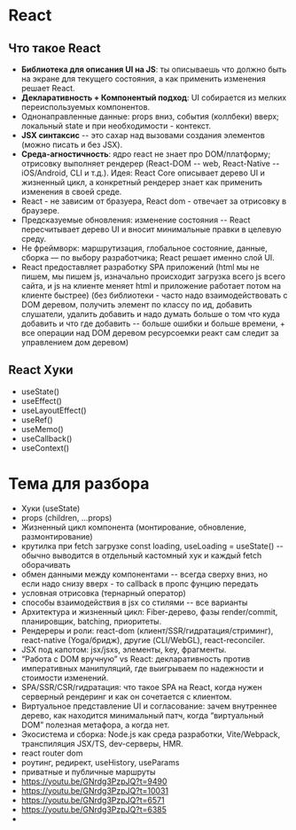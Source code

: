 # React

## Что такое React

- **Библиотека для описания UI на JS**: ты описываешь что должно быть на экране для текущего состояния, а как применить
  изменения решает React.
- **Декларативность + Компонентый подход**: UI собирается из мелких переиспользуемых компонентов.
- Однонаправленные данные: props вниз, события (коллбеки) вверх; локальный state и при необходимости - контекст.
- **JSX синтаксис** -- это сахар над вызовами создания элементов (можно писать и без JSX).
- **Среда-агностичность**: ядро react не знает про DOM/платформу; отрисовку выполняет рендерер (React-DOM -- web,
  React-Native -- iOS/Android, CLI и т.д.). Идея: React Core описывает дерево UI и жизненный цикл, а конкретный рендерер
  знает как применить изменения в своей среде.
- React - не зависим от бразуера, React dom - отвечает за отрисовку в браузере.
- Предсказуемые обновления: изменение состояния -- React пересчитывает дерево UI и вносит минимальные правки в целевую
  среду.
- Не фреймворк: маршрутизация, глобальное состояние, данные, сборка — по выбору разработчика; React решает именно слой
  UI.
- React предоставляет разработку SPA приложений (html мы не пишем, мы пишем js, изначально происходит загрузка всего js
  всего сайта, и js на клиенте меняет html и приложение работает потом на клиенте быстрее) (без библиотеки - часто надо
  взаимодействовать с DOM деревом, получить элемент по классу по ид, добавить слушатели, удалить добавить и надо думать
  больше о том что куда добавить и что где добавить -- больше ошибки и больше времени, + все операции над DOM деревом
  ресурсоемки реакт сам следит за управлением дом деревом)

## React Хуки

- useState()
- useEffect()
- useLayoutEffect()
- useRef()
- useMemo()
- useCallback()
- useContext()

# Тема для разбора

- Хуки (useState)
- props (children, ...props)
- Жизненный цикл компонента (монтирование, обновление, размонтирование)
- крутилка при fetch загрузке const loading, useLoading = useState() -- обычно выводится в отдельный кастомный хук и
  каждый fetch оборачивать
- обмен данными между компонентами -- всегда сверху вниз, но если надо снизу вверх - то callback в пропс фунцию передать
- условная отрисовка (тернарный оператор)
- способы взаимодействия в jsx со стилями -- все варианты
- Архитектура и жизненный цикл: Fiber-дерево, фазы render/commit, планировщик, batching, приоритеты.
- Рендереры и роли: react-dom (клиент/SSR/гидратация/стриминг), react-native (Yoga/бридж), другие (CLI/WebGL),
  react-reconciler.
- JSX под капотом: jsx/jsxs, элементы, key, фрагменты.
- “Работа с DOM вручную” vs React: декларативность против императивных манипуляций, где выигрываем по надежности и
  стоимости изменений.
- SPA/SSR/CSR/гидратация: что такое SPA на React, когда нужен серверный рендеринг и как он сочетается с клиентом.
- Виртуальное представление UI и согласование: зачем внутреннее дерево, как находится минимальный патч, когда
  “виртуальный DOM” полезная метафора, а когда нет.
- Экосистема и сборка: Node.js как среда разработки, Vite/Webpack, транспиляция JSX/TS, dev-серверы, HMR.
- react router dom
- роутинг, редирект, useHistory, useParams
- приватные и публичные маршруты
- https://youtu.be/GNrdg3PzpJQ?t=9490
- https://youtu.be/GNrdg3PzpJQ?t=10031
- https://youtu.be/GNrdg3PzpJQ?t=6571
- https://youtu.be/GNrdg3PzpJQ?t=6385
- 
























